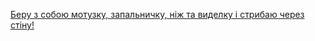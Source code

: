 [Беру з собою мотузку, запальничку, ніж та виделку і стрибаю через стіну!](https://github.com/udacity/create-your-own-adventure/blob/master/ukrainian/break-through-wall/break-through-wall.md)
